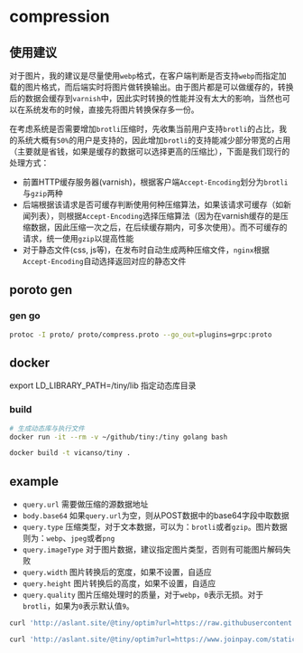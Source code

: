 # compression

## 使用建议

对于图片，我的建议是尽量使用`webp`格式，在客户端判断是否支持`webp`而指定加载的图片格式，而后端实时将图片做转换输出。由于图片都是可以做缓存的，转换后的数据会缓存到`varnish`中，因此实时转换的性能并没有太大的影响，当然也可以在系统发布的时候，直接先将图片转换保存多一份。

在考虑系统是否需要增加`brotli`压缩时，先收集当前用户支持`brotli`的占比，我的系统大概有`50%`的用户是支持的，因此增加`brotli`的支持能减少部分带宽的占用（主要就是省钱，如果是缓存的数据可以选择更高的压缩比），下面是我们现行的处理方式：

- 前置HTTP缓存服务器(varnish)，根据客户端`Accept-Encoding`划分为`brotli`与`gzip`两种
- 后端根据该请求是否可缓存判断使用何种压缩算法，如果该请求可缓存（如新闻列表），则根据`Accept-Encoding`选择压缩算法（因为在varnish缓存的是压缩数据，因此压缩一次之后，在后续缓存期内，可多次使用）。而不可缓存的请求，统一使用`gzip`以提高性能
- 对于静态文件(css, js等)，在发布时自动生成两种压缩文件，`nginx`根据`Accept-Encoding`自动选择返回对应的静态文件

## poroto gen

### gen go 

```bash
protoc -I proto/ proto/compress.proto --go_out=plugins=grpc:proto
```

## docker

export LD_LIBRARY_PATH=/tiny/lib
指定动态库目录

### build

```bash
# 生成动态库与执行文件
docker run -it --rm -v ~/github/tiny:/tiny golang bash
```

```bash
docker build -t vicanso/tiny .
```

## example

- `query.url` 需要做压缩的源数据地址
- `body.base64` 如果`query.url`为空，则从POST数据中的base64字段中取数据
- `query.type` 压缩类型，对于文本数据，可以为：`brotli`或者`gzip`。图片数据则为：`webp`、`jpeg`或者`png`
- `query.imageType` 对于图片数据，建议指定图片类型，否则有可能图片解码失败
- `query.width` 图片转换后的宽度，如果不设置，自适应
- `query.height` 图片转换后的高度，如果不设置，自适应
- `query.quality` 图片压缩处理时的质量，对于`webp`，`0`表示无损。对于`brotli`，如果为`0`表示默认值`9`。

```bash
curl 'http://aslant.site/@tiny/optim?url=https://raw.githubusercontent.com/lodash/lodash/4.17.4/dist/lodash.min.js&type=brotli' 

curl 'http://aslant.site/@tiny/optim?url=https://www.joinpay.com/statics/themes/default/images/bigBanner1.png&type=webp&quality=75'
```